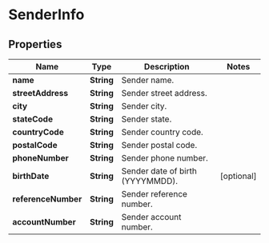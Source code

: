 
# SenderInfo

## Properties
Name | Type | Description | Notes
------------ | ------------- | ------------- | -------------
**name** | **String** | Sender name. | 
**streetAddress** | **String** | Sender street address. | 
**city** | **String** | Sender city. | 
**stateCode** | **String** | Sender state. | 
**countryCode** | **String** | Sender country code. | 
**postalCode** | **String** | Sender postal code. | 
**phoneNumber** | **String** | Sender phone number. | 
**birthDate** | **String** | Sender date of birth (YYYYMMDD). |  [optional]
**referenceNumber** | **String** | Sender reference number. | 
**accountNumber** | **String** | Sender account number. | 



